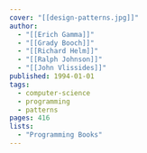 ```yaml
---
cover: "[[design-patterns.jpg]]"
author:
  - "[[Erich Gamma]]"
  - "[[Grady Booch]]"
  - "[[Richard Helm]]"
  - "[[Ralph Johnson]]"
  - "[[John Vlissides]]"
published: 1994-01-01
tags:
  - computer-science
  - programming
  - patterns
pages: 416
lists:
  - "Programming Books"
---
```


